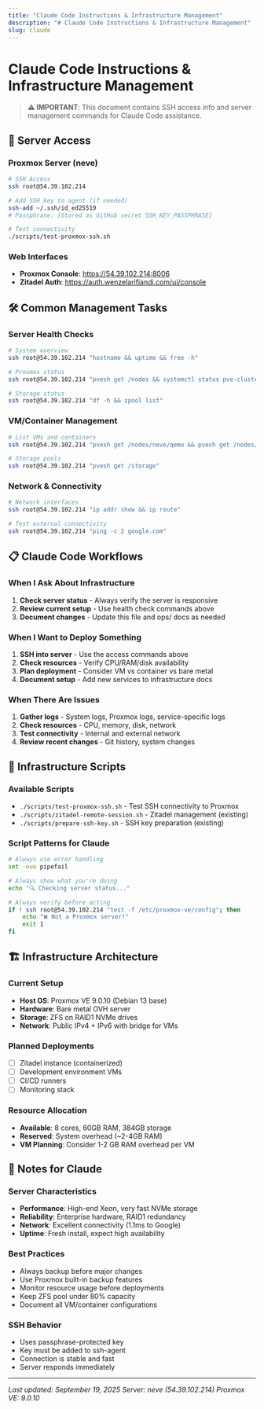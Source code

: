 ```yaml
---
title: "Claude Code Instructions & Infrastructure Management"
description: "# Claude Code Instructions & Infrastructure Management"
slug: claude
---
```












# Claude Code Instructions & Infrastructure Management

> **⚠️ IMPORTANT**: This document contains SSH access info and server management commands for Claude Code assistance.

## 🔑 Server Access

### Proxmox Server (neve)
```bash
# SSH Access
ssh root@54.39.102.214

# Add SSH key to agent (if needed)
ssh-add ~/.ssh/id_ed25519
# Passphrase: [Stored as GitHub secret SSH_KEY_PASSPHRASE]

# Test connectivity
./scripts/test-proxmox-ssh.sh
```

### Web Interfaces
- **Proxmox Console**: https://54.39.102.214:8006
- **Zitadel Auth**: https://auth.wenzelarifiandi.com/ui/console

## 🛠️ Common Management Tasks

### Server Health Checks
```bash
# System overview
ssh root@54.39.102.214 "hostname && uptime && free -h"

# Proxmox status
ssh root@54.39.102.214 "pvesh get /nodes && systemctl status pve-cluster"

# Storage status
ssh root@54.39.102.214 "df -h && zpool list"
```

### VM/Container Management
```bash
# List VMs and containers
ssh root@54.39.102.214 "pvesh get /nodes/neve/qemu && pvesh get /nodes/neve/lxc"

# Storage pools
ssh root@54.39.102.214 "pvesh get /storage"
```

### Network & Connectivity
```bash
# Network interfaces
ssh root@54.39.102.214 "ip addr show && ip route"

# Test external connectivity
ssh root@54.39.102.214 "ping -c 2 google.com"
```

## 📋 Claude Code Workflows

### When I Ask About Infrastructure
1. **Check server status** - Always verify the server is responsive
2. **Review current setup** - Use health check commands above
3. **Document changes** - Update this file and ops/ docs as needed

### When I Want to Deploy Something
1. **SSH into server** - Use the access commands above
2. **Check resources** - Verify CPU/RAM/disk availability
3. **Plan deployment** - Consider VM vs container vs bare metal
4. **Document setup** - Add new services to infrastructure docs

### When There Are Issues
1. **Gather logs** - System logs, Proxmox logs, service-specific logs
2. **Check resources** - CPU, memory, disk, network
3. **Test connectivity** - Internal and external network
4. **Review recent changes** - Git history, system changes

## 🔧 Infrastructure Scripts

### Available Scripts
- `./scripts/test-proxmox-ssh.sh` - Test SSH connectivity to Proxmox
- `./scripts/zitadel-remote-session.sh` - Zitadel management (existing)
- `./scripts/prepare-ssh-key.sh` - SSH key preparation (existing)

### Script Patterns for Claude
```bash
# Always use error handling
set -euo pipefail

# Always show what you're doing
echo "🔍 Checking server status..."

# Always verify before acting
if ! ssh root@54.39.102.214 "test -f /etc/proxmox-ve/config"; then
    echo "❌ Not a Proxmox server!"
    exit 1
fi
```

## 🏗️ Infrastructure Architecture

### Current Setup
- **Host OS**: Proxmox VE 9.0.10 (Debian 13 base)
- **Hardware**: Bare metal OVH server
- **Storage**: ZFS on RAID1 NVMe drives
- **Network**: Public IPv4 + IPv6 with bridge for VMs

### Planned Deployments
- [ ] Zitadel instance (containerized)
- [ ] Development environment VMs
- [ ] CI/CD runners
- [ ] Monitoring stack

### Resource Allocation
- **Available**: 8 cores, 60GB RAM, 384GB storage
- **Reserved**: System overhead (~2-4GB RAM)
- **VM Planning**: Consider 1-2 GB RAM overhead per VM

## 📝 Notes for Claude

### Server Characteristics
- **Performance**: High-end Xeon, very fast NVMe storage
- **Reliability**: Enterprise hardware, RAID1 redundancy
- **Network**: Excellent connectivity (1.1ms to Google)
- **Uptime**: Fresh install, expect high availability

### Best Practices
- Always backup before major changes
- Use Proxmox built-in backup features
- Monitor resource usage before deployments
- Keep ZFS pool under 80% capacity
- Document all VM/container configurations

### SSH Behavior
- Uses passphrase-protected key
- Key must be added to ssh-agent
- Connection is stable and fast
- Server responds immediately

---

*Last updated: September 19, 2025*
*Server: neve (54.39.102.214)*
*Proxmox VE: 9.0.10*